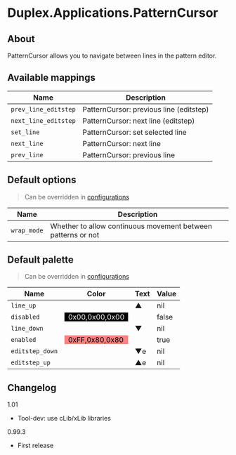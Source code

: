 # Duplex.Applications.PatternCursor

## About

PatternCursor allows you to navigate between lines in the pattern editor.

## Available mappings
  

| Name       | Description   |
| -----------|---------------|  
|`prev_line_editstep`|PatternCursor: previous line (editstep)|  
|`next_line_editstep`|PatternCursor: next line (editstep)|  
|`set_line`|PatternCursor: set selected line|  
|`next_line`|PatternCursor: next line|  
|`prev_line`|PatternCursor: previous line|  

## Default options 
  
> Can be overridden in [configurations](../Configurations.md)

| Name          | Description   |
| ------------- |---------------|  
|`wrap_mode`|Whether to allow continuous movement between patterns or not|  

## Default palette 
  
> Can be overridden in [configurations](../Configurations.md)

| Name          | Color|Text|Value|
| ------------- |------|----|-----|  
|`line_up`||▲|nil|  
|`disabled`|<div style="padding-left:0.5em;padding-right:0.5em; background-color:#000000; color: white">0x00,0x00,0x00</div>||false|  
|`line_down`||▼|nil|  
|`enabled`|<div style="padding-left:0.5em;padding-right:0.5em; background-color:#FF8080; color: black">0xFF,0x80,0x80</div>||true|  
|`editstep_down`||▼e|nil|  
|`editstep_up`||▲e|nil|  

## Changelog

1.01
- Tool-dev: use cLib/xLib libraries

0.99.3
  - First release
